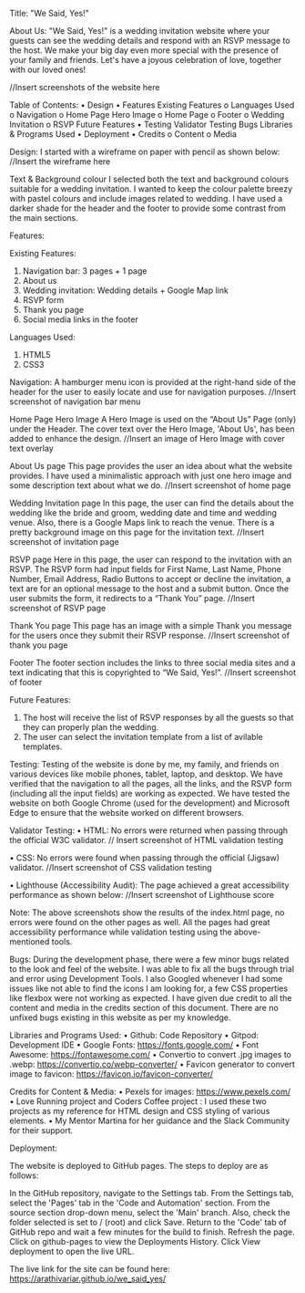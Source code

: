 Title:
"We Said, Yes!"

About Us: 
"We Said, Yes!" is a wedding invitation website where your guests can see the wedding details and respond with an RSVP message to the host. We make your big day even more special with the presence of your family and friends. Let's have a joyous celebration of love, together with our loved ones!

 //Insert screenshots of the website here

Table of Contents:
•	Design
•	Features
	    Existing Features
            o	Languages Used
            o	Navigation
            o	Home Page Hero Image
            o	Home Page
            o	Footer
            o	Wedding Invitation
            o	RSVP
        Future Features
•	Testing
        	Validator Testing
        	Bugs
	Libraries & Programs Used
•	Deployment
•	Credits
        o	Content
        o	Media


Design:
I started with a wireframe on paper with pencil as shown below:
//Insert the wireframe here

Text & Background colour
I selected both the text and background colours suitable for a wedding invitation. I wanted to keep the colour palette breezy with pastel colours and include images related to wedding. I have used a darker shade for the header and the footer to provide some contrast from the main sections.


Features:

Existing Features:
1. Navigation bar: 3 pages + 1 page
2. About us
3. Wedding invitation: Wedding details + Google Map link
4. RSVP form
5. Thank you page
6. Social media links in the footer

Languages Used:
1.  HTML5
2. CSS3

Navigation:
A hamburger menu icon is provided at the right-hand side of the header for the user to easily locate and use for navigation purposes.
//Insert screenshot of navigation bar menu

Home Page Hero Image
A Hero Image is used on the “About Us” Page (only) under the Header. The cover text over the Hero Image, 'About Us', has been added to enhance  the design. 
//Insert an image of Hero Image with cover text overlay

About Us page
This page provides the user an idea about what the website provides. I have used a minimalistic approach with just one hero image and some description text about what we do.
//Insert screenshot of home page

Wedding Invitation page
In this page, the user can find the details about the wedding like the bride and groom, wedding date and time and wedding venue. Also, there is a Google Maps link to reach the venue. There is a pretty background image on this page for the invitation text.
//Insert screenshot of invitation page

RSVP page
Here in this page, the user can respond to the invitation with an RSVP. The RSVP form had input fields for First Name, Last Name, Phone Number, Email Address, Radio Buttons to accept or decline the invitation, a text are for an optional message to the host and a submit button. 
Once the user submits the form, it redirects to a “Thank You” page.
//Insert screenshot of RSVP page

Thank You page
This page has an image with a  simple Thank you message for the users once they submit their RSVP response.
//Insert screenshot of thank you page

Footer
The footer section includes the links to three social media sites and a text indicating that this is copyrighted to “We Said, Yes!”.
//Insert screenshot of footer

Future Features:
1. The host will receive the list of RSVP responses by all the guests so that they can properly plan the wedding.
2. The user can select the invitation template from a list of avilable templates.

Testing:
Testing of the website is done by me, my family, and friends on various devices like mobile phones, tablet, laptop, and desktop. We have verified that the navigation to all the pages, all the links, and the RSVP form (including all the input fields)  are working as expected.
We have tested the website on both Google Chrome (used for the development) and Microsoft Edge to ensure that the website worked on different browsers.

Validator Testing:
•  HTML: No errors were returned when passing through the official W3C validator.
// Insert screenshot of HTML validation testing

•	CSS: No errors were found when passing through the official (Jigsaw) validator.
//Insert screenshot of CSS validation testing

•	Lighthouse (Accessibility Audit): The page achieved a great accessibility performance as shown below:
//Insert screenshot of Lighthouse score

Note: The above screenshots show the results of the index.html page, no errors were found on the other pages as well. All the pages had great accessibility performance while validation testing using the above-mentioned tools.

Bugs:
During the development phase, there were a few minor bugs related to the look and feel of the website. I was able to fix all the bugs through trial and error using Development Tools. I also Googled whenever I had some issues like not able to find the icons I am looking for, a few CSS properties like flexbox were not working as expected. I have given due credit to all the content and media in the credits section of this document.
There are no unfixed bugs existing in this website as per my knowledge.

Libraries and Programs Used:
•	Github: Code Repository
•	Gitpod: Development IDE
•	Google Fonts: https://fonts.google.com/
•	Font Awesome: https://fontawesome.com/
•	Convertio to convert .jpg images to .webp: https://convertio.co/webp-converter/
•	Favicon generator to convert image to favicon: https://favicon.io/favicon-converter/

Credits for Content & Media:
•	Pexels for images: https://www.pexels.com/
•	Love Running project and Coders Coffee project : I used these two projects as my reference for HTML design and CSS styling of various elements.
•	My Mentor Martina for her guidance and the Slack Community for their support.

Deployment:

The website is deployed to GitHub pages. The steps to deploy are as follows:

In the GitHub repository, navigate to the Settings tab.
From the Settings tab, select the 'Pages' tab in the 'Code and Automation' section.
From the source section drop-down menu, select the 'Main' branch.
Also, check the folder selected is set to / (root) and click Save.
Return to the 'Code' tab of GitHub repo and wait a few minutes for the build to finish.
Refresh the page. Click on github-pages to view the Deployments History. Click View deployment to open the live URL.

The live link for the site can be found here: https://arathivariar.github.io/we_said_yes/